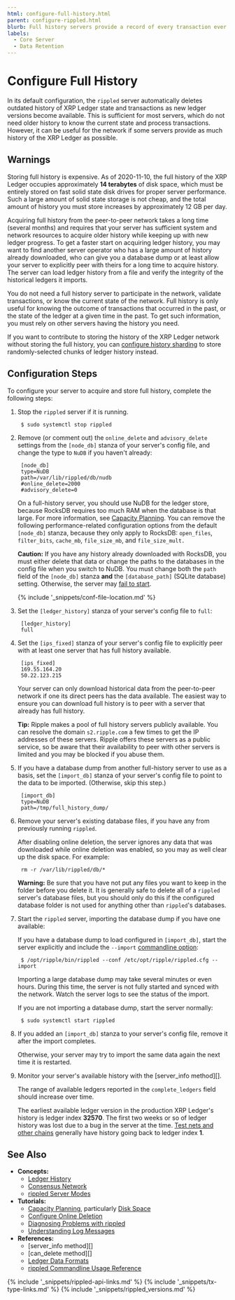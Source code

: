 ```yaml
---
html: configure-full-history.html
parent: configure-rippled.html
blurb: Full history servers provide a record of every transaction ever to occur in the XRP Ledger, although they are expensive to run.
labels:
  - Core Server
  - Data Retention
---
```

# Configure Full History

In its default configuration, the `rippled` server automatically deletes outdated history of XRP Ledger state and transactions as new ledger versions become available. This is sufficient for most servers, which do not need older history to know the current state and process transactions. However, it can be useful for the network if some servers provide as much history of the XRP Ledger as possible.

## Warnings

Storing full history is expensive. As of 2020-11-10, the full history of the XRP Ledger occupies approximately **14 terabytes** of disk space, which must be entirely stored on fast solid state disk drives for proper server performance. Such a large amount of solid state storage is not cheap, and the total amount of history you must store increases by approximately 12 GB per day.

Acquiring full history from the peer-to-peer network takes a long time (several months) and requires that your server has sufficient system and network resources to acquire older history while keeping up with new ledger progress. To get a faster start on acquiring ledger history, you may want to find another server operator who has a large amount of history already downloaded, who can give you a database dump or at least allow your server to explicitly peer with theirs for a long time to acquire history. The server can load ledger history from a file and verify the integrity of the historical ledgers it imports.

You do not need a full history server to participate in the network, validate transactions, or know the current state of the network. Full history is only useful for knowing the outcome of transactions that occurred in the past, or the state of the ledger at a given time in the past. To get such information, you must rely on other servers having the history you need.

If you want to contribute to storing the history of the XRP Ledger network without storing the full history, you can [configure history sharding](configure-history-sharding.html) to store randomly-selected chunks of ledger history instead.

## Configuration Steps

To configure your server to acquire and store full history, complete the following steps:

1. Stop the `rippled` server if it is running.

        $ sudo systemctl stop rippled

0. Remove (or comment out) the `online_delete` and `advisory_delete` settings from the `[node_db]` stanza of your server's config file, and change the type to `NuDB` if you haven't already:

        [node_db]
      	type=NuDB
      	path=/var/lib/rippled/db/nudb
      	#online_delete=2000
      	#advisory_delete=0

    On a full-history server, you should use NuDB for the ledger store, because RocksDB requires too much RAM when the database is that large. For more information, see [Capacity Planning](capacity-planning.html). You can remove the following performance-related configuration options from the default `[node_db]` stanza, because they only apply to RocksDB: `open_files`, `filter_bits`, `cache_mb`, `file_size_mb`, and `file_size_mult.`

    **Caution:** If you have any history already downloaded with RocksDB, you must either delete that data or change the paths to the databases in the config file when you switch to NuDB. You must change both the `path` field of the `[node_db]` stanza **and** the `[database_path]` (SQLite database) setting. Otherwise, the server may [fail to start](server-wont-start.html#state-db-error).

    {% include '_snippets/conf-file-location.md' %}<!--_ -->

0. Set the `[ledger_history]` stanza of your server's config file to `full`:

        [ledger_history]
        full

0. Set the `[ips_fixed]` stanza of your server's config file to explicitly peer with at least one server that has full history available.

        [ips_fixed]
        169.55.164.20
        50.22.123.215

    Your server can only download historical data from the peer-to-peer network if one its direct peers has the data available. The easiest way to ensure you can download full history is to peer with a server that already has full history.

    **Tip:** Ripple makes a pool of full history servers publicly available. You can resolve the domain `s2.ripple.com` a few times to get the IP addresses of these servers. Ripple offers these servers as a public service, so be aware that their availability to peer with other servers is limited and you may be blocked if you abuse them.

0. If you have a database dump from another full-history server to use as a basis, set the `[import_db]` stanza of your server's config file to point to the data to be imported. (Otherwise, skip this step.)

        [import_db]
      	type=NuDB
      	path=/tmp/full_history_dump/

0. Remove your server's existing database files, if you have any from previously running `rippled`.

    After disabling online deletion, the server ignores any data that was downloaded while online deletion was enabled, so you may as well clear up the disk space. For example:

        rm -r /var/lib/rippled/db/*

    **Warning:** Be sure that you have not put any files you want to keep in the folder before you delete it. It is generally safe to delete all of a `rippled` server's database files, but you should only do this if the configured database folder is not used for anything other than `rippled`'s databases.

0. Start the `rippled` server, importing the database dump if you have one available:

    If you have a database dump to load configured in `[import_db]`, start the server explicitly and include the `--import` [commandline option](commandline-usage.html#daemon-mode-options):

        $ /opt/ripple/bin/rippled --conf /etc/opt/ripple/rippled.cfg --import

    Importing a large database dump may take several minutes or even hours. During this time, the server is not fully started and synced with the network. Watch the server logs to see the status of the import.

    If you are not importing a database dump, start the server normally:

        $ sudo systemctl start rippled

0. If you added an `[import_db]` stanza to your server's config file, remove it after the import completes.

    Otherwise, your server may try to import the same data again the next time it is restarted.

0. Monitor your server's available history with the [server_info method][].

    The range of available ledgers reported in the `complete_ledgers` field should increase over time.

    The earliest available ledger version in the production XRP Ledger's history is ledger index **32570**. The first two weeks or so of ledger history was lost due to a bug in the server at the time. [Test nets and other chains](parallel-networks.html) generally have history going back to ledger index **1**.

## See Also

- **Concepts:**
    - [Ledger History](ledger-history.html)
    - [Consensus Network](consensus-network.html)
    - [rippled Server Modes](rippled-server-modes.html)
- **Tutorials:**
    - [Capacity Planning](capacity-planning.html), particularly [Disk Space](capacity-planning.html#disk-space)
    - [Configure Online Deletion](configure-online-deletion.html)
    - [Diagnosing Problems with rippled](diagnosing-problems.html)
    - [Understanding Log Messages](understanding-log-messages.html)
- **References:**
    - [server_info method][]
    - [can_delete method][]
    - [Ledger Data Formats](ledger-data-formats.html)
    - [rippled Commandline Usage Reference](commandline-usage.html)

<!--{# common link defs #}-->
{% include '_snippets/rippled-api-links.md' %}
{% include '_snippets/tx-type-links.md' %}
{% include '_snippets/rippled_versions.md' %}
